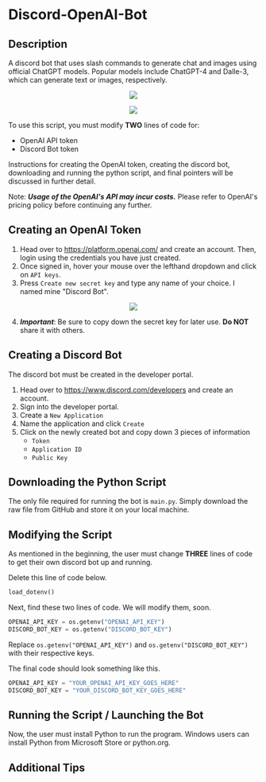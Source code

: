 # Discord-OpenAI-Bot
## Description
A discord bot that uses slash commands to generate chat and images using official ChatGPT models.
Popular models include ChatGPT-4 and Dalle-3, which can generate text or images, respectively.
<p align="center">
  <img src= "https://github.com/Ronaldrc/Discord-OpenAI-Bot/assets/107775094/863604b5-de07-41c4-872f-073faa3ed0ae"/>
</p>

<p align="center">
   <img src= "https://github.com/Ronaldrc/Discord-OpenAI-Bot/assets/107775094/7b75342e-90ff-4f55-93d0-8f138770242f"/>
</p>

To use this script, you must modify **TWO** lines of code for: 
- OpenAI API token
- Discord Bot token

Instructions for creating the OpenAI token, creating the discord bot, downloading and running the python script, and final pointers will be discussed in further detail.

Note: ***Usage of the OpenAI's API may incur costs.*** 
Please refer to OpenAI's pricing policy before continuing any further.

## Creating an OpenAI Token
1. Head over to https://platform.openai.com/ and create an account. Then, login using the credentials you have just created.
2. Once signed in, hover your mouse over the lefthand dropdown and click on `API keys`.
3. Press `Create new secret key` and type any name of your choice. I named mine "Discord Bot".
<p align="center">
   <img src= "https://github.com/Ronaldrc/Discord-OpenAI-Bot/assets/107775094/48ef5ea9-d5e9-4cea-83ae-a6c566e456b9"/>
</p>

4. ***Important***:
Be sure to copy down the secret key for later use.
**Do NOT** share it with others.

## Creating a Discord Bot
The discord bot must be created in the developer portal.
1. Head over to https://www.discord.com/developers and create an account.
2. Sign into the developer portal.
3. Create a `New Application`
4. Name the application and click `Create`
5. Click on the newly created bot and copy down 3 pieces of information
   - `Token`
   - `Application ID`
   - `Public Key`

## Downloading the Python Script
The only file required for running the bot is `main.py`. Simply download the raw file from GitHub and store it on your local machine.

## Modifying the Script
As mentioned in the beginning, the user must change **THREE** lines of code to get their own discord bot up and running.

Delete this line of code below.

```python
load_dotenv()
```

Next, find these two lines of code. We will modify them, soon.
```python
OPENAI_API_KEY = os.getenv("OPENAI_API_KEY")
DISCORD_BOT_KEY = os.getenv("DISCORD_BOT_KEY")
```

Replace `os.getenv("OPENAI_API_KEY")` and `os.getenv("DISCORD_BOT_KEY")` with their respective keys.

The final code should look something like this.
```python
OPENAI_API_KEY = "YOUR_OPENAI_API_KEY_GOES_HERE"
DISCORD_BOT_KEY = "YOUR_DISCORD_BOT_KEY_GOES_HERE"
```

## Running the Script / Launching the Bot
Now, the user must install Python to run the program.
Windows users can install Python from Microsoft Store or python.org.

## Additional Tips
